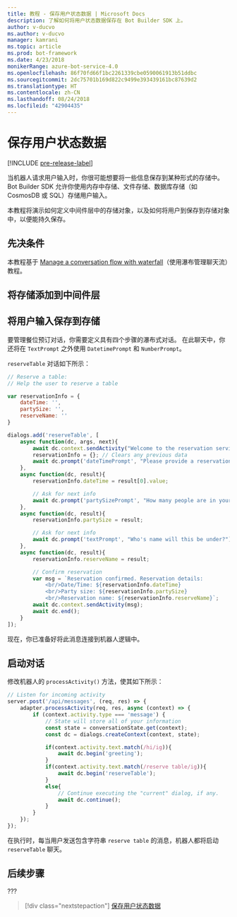 ```yaml
---
title: 教程 - 保存用户状态数据 | Microsoft Docs
description: 了解如何将用户状态数据保存在 Bot Builder SDK 上。
author: v-ducvo
ms.author: v-ducvo
manager: kamrani
ms.topic: article
ms.prod: bot-framework
ms.date: 4/23/2018
monikerRange: azure-bot-service-4.0
ms.openlocfilehash: 86f70fd66f1bc2261339cbe0590061913b51ddbc
ms.sourcegitcommit: 2dc75701b169d822c9499e393439161bc87639d2
ms.translationtype: HT
ms.contentlocale: zh-CN
ms.lasthandoff: 08/24/2018
ms.locfileid: "42904435"
---
```

# <a name="save-user-state-data"></a>保存用户状态数据

[!INCLUDE [pre-release-label](../includes/pre-release-label.md)]

当机器人请求用户输入时，你很可能想要将一些信息保存到某种形式的存储中。 Bot Builder SDK 允许你使用内存中存储、文件存储、数据库存储（如 CosmosDB 或 SQL）存储用户输入。 

本教程将演示如何定义中间件层中的存储对象，以及如何将用户到保存到存储对象中，以便能持久保存。

## <a name="prequisite"></a>先决条件 

本教程基于 [Manage a conversation flow with waterfall](bot-builder-tutorial-waterfall.md)（使用瀑布管理聊天流）教程。

## <a name="add-storage-to-middleware-layer"></a>将存储添加到中间件层


## <a name="save-user-input-to-storage"></a>将用户输入保存到存储

要管理餐位预订对话，你需要定义具有四个步骤的瀑布式对话。 在此聊天中，你还将在 `TextPrompt` 之外使用 `DatetimePrompt` 和 `NumberPrompt`。

`reserveTable` 对话如下所示：

```javascript
// Reserve a table:
// Help the user to reserve a table

var reservationInfo = {
    dateTime: '',
    partySize: '',
    reserveName: ''
}

dialogs.add('reserveTable', [
    async function(dc, args, next){
        await dc.context.sendActivity("Welcome to the reservation service.");
        reservationInfo = {}; // Clears any previous data
        await dc.prompt('dateTimePrompt', "Please provide a reservation date and time.");
    },
    async function(dc, result){
        reservationInfo.dateTime = result[0].value;

        // Ask for next info
        await dc.prompt('partySizePrompt', "How many people are in your party?");
    },
    async function(dc, result){
        reservationInfo.partySize = result;

        // Ask for next info
        await dc.prompt('textPrompt', "Who's name will this be under?");
    },
    async function(dc, result){
        reservationInfo.reserveName = result;

        // Confirm reservation
        var msg = `Reservation confirmed. Reservation details: 
            <br/>Date/Time: ${reservationInfo.dateTime} 
            <br/>Party size: ${reservationInfo.partySize} 
            <br/>Reservation name: ${reservationInfo.reserveName}`;
        await dc.context.sendActivity(msg);
        await dc.end();
    }
]);

```

现在，你已准备好将此消息连接到机器人逻辑中。

## <a name="start-the-dialog"></a>启动对话

修改机器人的 `processActivity()` 方法，使其如下所示：

```javascript
// Listen for incoming activity 
server.post('/api/messages', (req, res) => {
    adapter.processActivity(req, res, async (context) => {
        if (context.activity.type === 'message') {
            // State will store all of your information 
            const state = conversationState.get(context);
            const dc = dialogs.createContext(context, state);

            if(context.activity.text.match(/hi/ig)){
                await dc.begin('greeting');
            }
            if(context.activity.text.match(/reserve table/ig)){
                await dc.begin('reserveTable');
            }
            else{
                // Continue executing the "current" dialog, if any.
                await dc.continue();
            }
        }
    });
});
```

在执行时，每当用户发送包含字符串 `reserve table` 的消息，机器人都将启动 `reserveTable` 聊天。

## <a name="next-steps"></a>后续步骤

??? 

> [!div class="nextstepaction"]
> [保存用户状态数据](bot-builder-tutorial-save-data.md)
